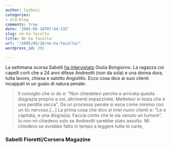 ```yaml
---
author: leibniz
categories:
- old-blog
comments: true
date: '2005-05-18T07:44:33Z'
slug: ne-ha-facolta
title: Ne ha facolta'
url: "/2005/05/18/ne-ha-facolta/"
wordpress_id: 291

---
```

La settimana scorsa Sabelli [ha intervistato](http://www.sabellifioretti.com/interviste/archives/2005/05/giulia_bongiorn.html)
Giulia Bongiorno. La ragazza coi capelli corti che a 24 anni difese
Andreotti (non da sola) e una donna dura, tutta lavoro, chiesa e
salotto Angiolillo. Ecco cosa dice ai suoi clienti incappati in un
guaio di natura penale:  


> Il consiglio che io do e: "Non chiedetevi perche e arrivata questa
disgrazia proprio a voi, altrimenti impazzirete. Mettetevi in testa che
e una perdita secca". Da un processo penale si esce come minimo con un
tic nervoso.[...] La prima cosa che dico ai miei nuovi clienti e: "Le e capitata, e una
disgrazia. Faccia conto che le sia venuto un tumore". Io non mi
chiedevo solo se Andreotti sarebbe stato assolto. Mi chiedevo se
avrebbe fatto in tempo a leggere tutte le carte,




### Sabelli Fioretti/Corsera Magazine


